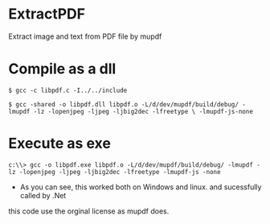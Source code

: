 # ExtractPDF
Extract image and text from PDF file by mupdf


# Compile as a dll #

`$ gcc -c libpdf.c -I../../include`

`$ gcc -shared -o libpdf.dll libpdf.o -L/d/dev/mupdf/build/debug/ -lmupdf -lz -lopenjpeg -ljpeg -ljbig2dec -lfreetype \
-lmupdf-js-none`

# Execute as exe #

`c:\\> gcc -o libpdf.exe libpdf.o -L/d/dev/mupdf/build/debug/ -lmupdf -lz -lopenjpeg -ljpeg -ljbig2dec -lfreetype -lmupdf-js
-none`

* As you can see, this worked both on Windows and linux. and sucessfully called by .Net

this code use the orginal license as mupdf does.
